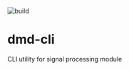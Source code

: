 ![build](https://github.com/o-kos/dmd-cli/workflows/Build%20&%20test%20with%20CMake/badge.svg)

# dmd-cli
CLI utility for signal processing module

